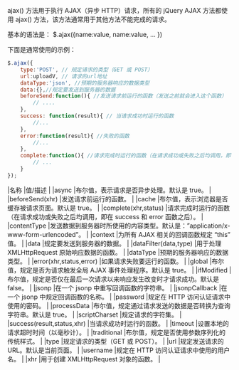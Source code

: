 ajax() 方法用于执行 AJAX（异步 HTTP）请求，所有的 jQuery AJAX 方法都使用 ajax() 方法，该方法通常用于其他方法不能完成的请求。

基本的语法是：
$.ajax({name:value, name:value, … })

下面是通常使用的示例：
```javascript
$.ajax({
	type:'POST', // 规定请求的类型（GET 或 POST）
	url:uploadV, // 请求的url地址
	dataType:'json', //预期的服务器响应的数据类型 
	data:{},//规定要发送到服务器的数据
	beforeSend:function(){ //发送请求前运行的函数（发送之前就会进入这个函数）
		// ....
	},
	success: function(result){ // 当请求成功时运行的函数
		//...
	},
	error:function(result){ //失败的函数
		//...
	},
	complete:function(){ //请求完成时运行的函数（在请求成功或失败之后均调用，即在 success 和 error 函数之后，不管成功还是失败 都会进这个函数）
		// ...
	}
});
```

|名称						|值/描述																				|
|async						|布尔值，表示请求是否异步处理。默认是 true。											|
|beforeSend(xhr)			|发送请求前运行的函数。																	|
|cache						|布尔值，表示浏览器是否缓存被请求页面。默认是 true。									|
|complete(xhr,status)		|请求完成时运行的函数（在请求成功或失败之后均调用，即在 success 和 error 函数之后）。	|
|contentType				|发送数据到服务器时所使用的内容类型。默认是：”application/x-www-form-urlencoded”。	|
|context					|为所有 AJAX 相关的回调函数规定 “this” 值。											|
|data						|规定要发送到服务器的数据。																|
|dataFilter(data,type)		|用于处理 XMLHttpRequest 原始响应数据的函数。											|
|dataType					|预期的服务器响应的数据类型。															|
|error(xhr,status,error)	|如果请求失败要运行的函数。																|
|global						|布尔值，规定是否为请求触发全局 AJAX 事件处理程序。默认是 true。						|
|ifModified					|布尔值，规定是否仅在最后一次请求以来响应发生改变时才请求成功。默认是 false。			|
|jsonp						|在一个 jsonp 中重写回调函数的字符串。													|
|jsonpCallback				|在一个 jsonp 中规定回调函数的名称。													|
|password					|规定在 HTTP 访问认证请求中使用的密码。													|
|processData				|布尔值，规定通过请求发送的数据是否转换为查询字符串。默认是 true。						|
|scriptCharset				|规定请求的字符集。																		|
|success(result,status,xhr)	|当请求成功时运行的函数。																|
|timeout					|设置本地的请求超时时间（以毫秒计）。													|
|traditional				|布尔值，规定是否使用参数序列化的传统样式。												|
|type						|规定请求的类型（GET 或 POST）。														|
|url						|规定发送请求的 URL。默认是当前页面。													|
|username					|规定在 HTTP 访问认证请求中使用的用户名。												|
|xhr						|用于创建 XMLHttpRequest 对象的函数。													|